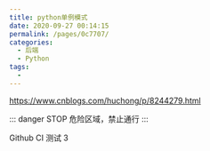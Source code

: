 ```yaml
---
title: python单例模式
date: 2020-09-27 00:14:15
permalink: /pages/0c7707/
categories:
  - 后端
  - Python
tags:
  - 
---
```


https://www.cnblogs.com/huchong/p/8244279.html


::: danger STOP
危险区域，禁止通行
:::


Github CI 测试 3